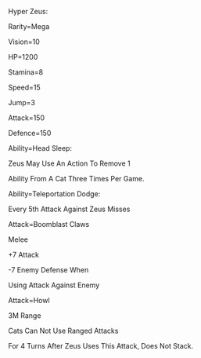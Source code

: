 Hyper Zeus:

Rarity=Mega

Vision=10

HP=1200

Stamina=8

Speed=15

Jump=3

Attack=150

Defence=150

Ability=Head Sleep:

Zeus May Use An Action To Remove 1

Ability From A Cat Three Times Per Game.

Ability=Teleportation Dodge:

Every 5th Attack Against Zeus Misses

Attack=Boomblast Claws

Melee

+7 Attack

-7 Enemy Defense When

Using Attack Against Enemy

Attack=Howl

3M Range

Cats Can Not Use Ranged Attacks

For 4 Turns After Zeus Uses This Attack, Does Not Stack.
